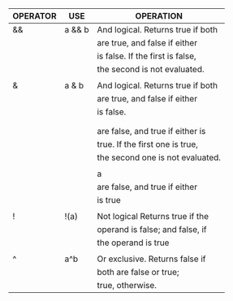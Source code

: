 | OPERATOR | USE      | OPERATION                           |
|----------|----------|-------------------------------------|
| &&       | a && b   | And logical. Returns true if both   |
|          |          | are true, and false if either       |
|          |          | is false. If the first is false,    |
|          |          | the second is not evaluated.        |
|          |          |                                     |
| &        | a & b    | And logical. Returns true if both   |
|          |          | are true, and false if either       |
|          |          | is false.                           |
|          |          |                                     |
| ||       | a||b     | Or logical. Returns false if both   |
|          |          | are false, and true if either is    |
|          |          | true. If the first one is true,     |
|          |          | the second one is not evaluated.    |
|          |          |                                     |
| |        | a|b      | Or logical. Returns false if both   |
|          |          | are false, and true if either       |
|          |          | is true                             |
|          |          |                                     |
| !        | !(a)     | Not logical Returns true if the     |
|          |          | operand is false; and false, if     |
|          |          | the operand is true                 |
|          |          |                                     |
| ^        | a^b      | Or exclusive. Returns false if      |
|          |          | both are false or true;             |
|          |          | true, otherwise.                    |